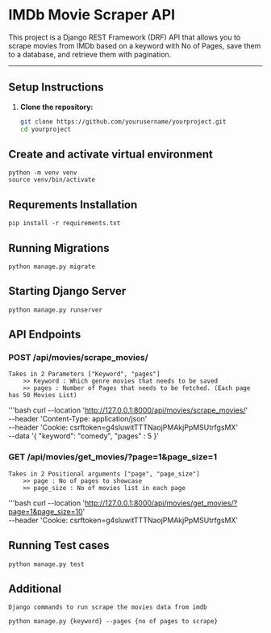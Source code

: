 # IMDb Movie Scraper API

This project is a Django REST Framework (DRF) API that allows you to scrape movies from IMDb based on a keyword with No of Pages, 
save them to a database, and retrieve them with pagination.

---

## Setup Instructions

1. **Clone the repository:**
   ```bash
   git clone https://github.com/yourusername/yourproject.git
   cd yourproject


## Create and activate virtual environment
    python -m venv venv
    source venv/bin/activate

## Requrements Installation
    pip install -r requirements.txt

## Running Migrations
    python manage.py migrate

## Starting Django Server
    python manage.py runserver

## API Endpoints

### POST /api/movies/scrape_movies/

    Takes in 2 Parameters ["Keyword", "pages"]
        >> Keyword : Which genre movies that needs to be saved
        >> pages : Number of Pages that needs to be fetched. (Each page has 50 Movies List)

'''bash
curl --location 'http://127.0.0.1:8000/api/movies/scrape_movies/' \
--header 'Content-Type: application/json' \
--header 'Cookie: csrftoken=g4sluwitTTTNaojPMAkjPpMSUtrfgsMX' \
--data '{
    "keyword": "comedy",
    "pages" : 5
}'

### GET /api/movies/get_movies/?page=1&page_size=1

    Takes in 2 Positional arguments ["page", "page_size"]
        >> page : No of pages to showcase
        >> page_size : No of movies list in each page

'''bash
curl --location 'http://127.0.0.1:8000/api/movies/get_movies/?page=1&page_size=10' \
--header 'Cookie: csrftoken=g4sluwitTTTNaojPMAkjPpMSUtrfgsMX'

## Running Test cases
    python manage.py test


## Additional 

    Django commands to run scrape the movies data from imdb

    python manage.py {keyword} --pages {no of pages to scrape}
